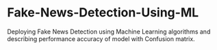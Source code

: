 # Fake-News-Detection-Using-ML
Deploying Fake News Detection using Machine Learning algorithms and describing performance accuracy of model with Confusion matrix.
